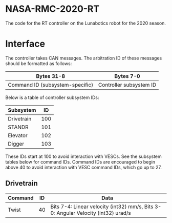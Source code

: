NASA-RMC-2020-RT
===
The code for the RT controller on the Lunabotics robot for the 2020 season.

Interface
===
The controller takes CAN messages. 
The arbitration ID of these messages should be formatted as follows:

| Bytes 31-8                      | Bytes 7-0                |
|---------------------------------|--------------------------|
| Command ID (subsystem-specific) |  Controller subsystem ID |

Below is a table of controller subsystem IDs:

| Subsystem  | ID   |
|------------|------|
| Drivetrain |  100 |
| STANDR     |  101 |
| Elevator   | 102  |
| Digger     | 103  |

These IDs start at 100 to avoid interaction with VESCs.
See the subsystem tables below for command IDs.
Command IDs are encouraged to begin above 40 to avoid interaction with VESC command IDs, which go up to 27.

Drivetrain
---
| Command    | ID   | Data |
|------------|------|------|
| Twist      |  40  | Bits 7-4: Linear velocity (int32) mm/s, Bits 3-0: Angular Velocity (int32) urad/s | 